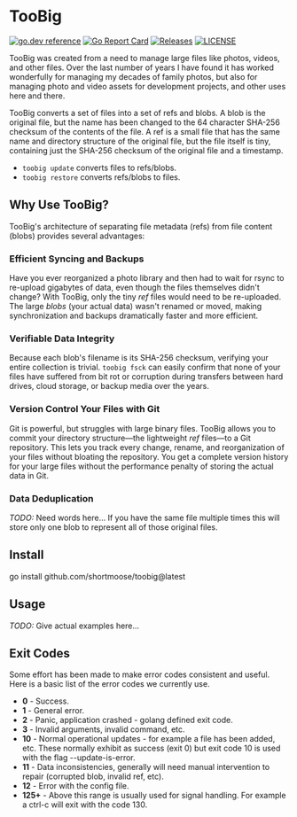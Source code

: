 # TooBig

[![go.dev reference](https://img.shields.io/badge/go.dev-reference-007d9c?logo=go&logoColor=white)](https://pkg.go.dev/github.com/shortmoose/toobig)
[![Go Report Card](https://goreportcard.com/badge/shortmoose/toobig)](https://goreportcard.com/report/shortmoose/toobig)
[![Releases](https://img.shields.io/github/release-pre/shortmoose/toobig.svg?sort=semver)](https://github.com/shortmoose/toobig/releases)
[![LICENSE](https://img.shields.io/github/license/shortmoose/toobig.svg)](https://github.com/shortmoose/toobig/blob/master/LICENSE)

TooBig was created from a need to manage large files like photos, videos, and
other files. Over the last number of years I have found it has worked
wonderfully for managing my decades of family photos, but also for managing
photo and video assets for development projects, and other uses here and there.

TooBig converts a set of files into a set of refs and blobs. A blob is the
original file, but the name has been changed to the 64 character SHA-256
checksum of the contents of the file. A ref is a small file that has the same
name and directory structure of the original file, but the file itself is tiny,
containing just the SHA-256 checksum of the original file and a timestamp.

- `toobig update` converts files to refs/blobs.
- `toobig restore` converts refs/blobs to files.

## Why Use TooBig?

TooBig's architecture of separating file metadata (refs) from file content
(blobs) provides several advantages:

### Efficient Syncing and Backups

Have you ever reorganized a photo library and then had to wait for rsync to
re-upload gigabytes of data, even though the files themselves didn't change?
With TooBig, only the tiny *ref* files would need to be re-uploaded. The large
*blobs* (your actual data) wasn't renamed or moved, making synchronization and
backups dramatically faster and more efficient.

### Verifiable Data Integrity

Because each blob's filename is its SHA-256 checksum, verifying your entire
collection is trivial. `toobig fsck` can easily confirm that none of your files
have suffered from bit rot or corruption during transfers between hard drives,
cloud storage, or backup media over the years.

### Version Control Your Files with Git

Git is powerful, but struggles with large binary files. TooBig allows you to
commit your directory structure—the lightweight *ref* files—to a Git
repository. This lets you track every change, rename, and reorganization of
your files without bloating the repository. You get a complete version history
for your large files without the performance penalty of storing the actual
data in Git.

### Data Deduplication

*TODO:* Need words here... If you have the same file multiple times this will
store only one blob to represent all of those original files.


## Install

go install github.com/shortmoose/toobig@latest


## Usage

*TODO:* Give actual examples here...


## Exit Codes

Some effort has been made to make error codes consistent and useful. Here is a
basic list of the error codes we currently use.

- **0** - Success.
- **1** - General error.
- **2** - Panic, application crashed - golang defined exit code.
- **3** - Invalid arguments, invalid command, etc.
- **10** - Normal operational updates - for example a file has been added, etc.
  These normally exhibit as success (exit 0) but exit code 10 is used with the
  flag --update-is-error.
- **11** - Data inconsistencies, generally will need manual intervention to
  repair (corrupted blob, invalid ref, etc).
- **12** - Error with the config file.
- **125+** - Above this range is usually used for signal handling. For example
  a ctrl-c will exit with the code 130.
